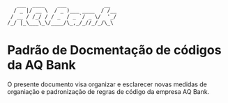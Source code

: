 ```
   ___  ____    ___            __  
  / _ |/ __ \  / _ )___ ____  / /__
 / __ / /_/ / / _  / _ `/ _ \/  '_/
/_/ |_\___\_\/____/\_,_/_//_/_/\_\ 
  ```
  # Padrão de Docmentação de códigos da AQ Bank
O presente documento visa organizar e esclarecer novas medidas de organiação e padronização de regras de código da empresa AQ Bank.
